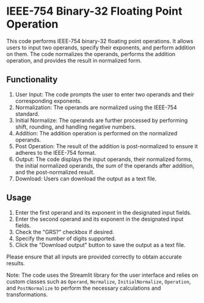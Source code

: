 # IEEE-754 Binary-32 Floating Point Operation

This code performs IEEE-754 binary-32 floating point operations. It allows users to input two operands, specify their exponents, and perform addition on them. The code normalizes the operands, performs the addition operation, and provides the result in normalized form.

## Functionality

1. User Input: The code prompts the user to enter two operands and their corresponding exponents.
2. Normalization: The operands are normalized using the IEEE-754 standard.
3. Initial Normalize: The operands are further processed by performing shift, rounding, and handling negative numbers.
4. Addition: The addition operation is performed on the normalized operands.
5. Post Operation: The result of the addition is post-normalized to ensure it adheres to the IEEE-754 format.
6. Output: The code displays the input operands, their normalized forms, the initial normalized operands, the sum of the operands after addition, and the post-normalized result.
7. Download: Users can download the output as a text file.

## Usage

1. Enter the first operand and its exponent in the designated input fields.
2. Enter the second operand and its exponent in the designated input fields.
3. Check the "GRS?" checkbox if desired.
4. Specify the number of digits supported.
5. Click the "Download output" button to save the output as a text file.

Please ensure that all inputs are provided correctly to obtain accurate results.

Note: The code uses the Streamlit library for the user interface and relies on custom classes such as `Operand`, `Normalize`, `InitialNormalize`, `Operation`, and `PostNormalize` to perform the necessary calculations and transformations.
